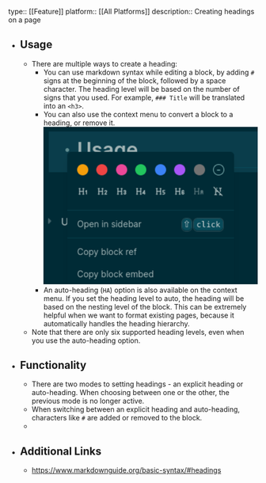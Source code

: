 type:: [[Feature]]
platform:: [[All Platforms]] 
description:: Creating headings on a page

- ## Usage
	- There are multiple ways to create a heading:
		- You can use markdown syntax while editing a block, by adding `#` signs at the beginning of the block, followed by a space character. The heading level will be based on the number of signs that you used. For example, `### Title` will be translated into an `<h3>`.
		- You can also use the context menu to convert a block to a heading, or remove it.
		  ![Screenshot from 2024-02-08 20-29-54.png](../assets/Screenshot_from_2023-02-08_20-29-54_1675881023234_0.png)
		- An auto-heading (`HA`) option is also available on the context menu. If you set the heading level to auto, the heading will be based on the nesting level of the block. This can be extremely helpful when we want to format existing pages, because it automatically handles the heading hierarchy.
	- Note that there are only six supported heading levels, even when you use the auto-heading option.
- ## Functionality
	- There are two modes to setting headings - an explicit heading or auto-heading. When choosing between one or the other, the previous mode is no longer active.
	- When switching between an explicit heading and auto-heading, characters like `#` are added or removed to the block.
	-
- ## Additional Links
	- https://www.markdownguide.org/basic-syntax/#headings